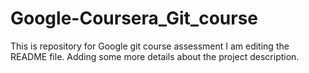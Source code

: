 # Google-Coursera_Git_course
This is repository for Google git course assessment
I am editing the README file. Adding some more details about the project description.
